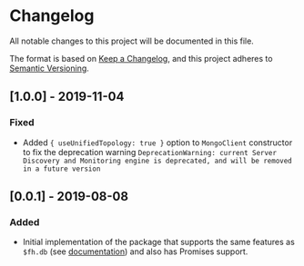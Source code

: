 # Changelog
All notable changes to this project will be documented in this file.

The format is based on [Keep a Changelog](https://keepachangelog.com/en/1.0.0/),
and this project adheres to [Semantic Versioning](https://semver.org/spec/v2.0.0.html).

## [1.0.0] - 2019-11-04
### Fixed
- Added `{ useUnifiedTopology: true }` option to `MongoClient` constructor to fix the deprecation warning `DeprecationWarning: current Server Discovery and Monitoring engine is deprecated, and will be removed in a future version`

## [0.0.1] - 2019-08-08
### Added
- Initial implementation of the package that supports the same features as `$fh.db` (see [documentation](https://access.redhat.com/documentation/en-us/red_hat_mobile_application_platform_hosted/3/html/cloud_api/fh-db)) and also has Promises support.
